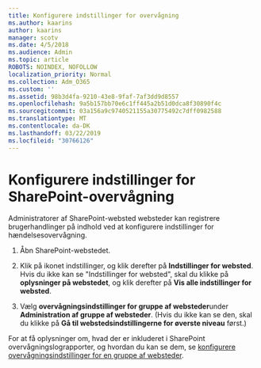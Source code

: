 ```yaml
---
title: Konfigurere indstillinger for overvågning
ms.author: kaarins
author: kaarins
manager: scotv
ms.date: 4/5/2018
ms.audience: Admin
ms.topic: article
ROBOTS: NOINDEX, NOFOLLOW
localization_priority: Normal
ms.collection: Adm_O365
ms.custom: ''
ms.assetid: 98b3d4fa-9210-43e8-9faf-7af3dd9d8557
ms.openlocfilehash: 9a5b157bb70e6c1ff445a2b51d0dca8f30890f4c
ms.sourcegitcommit: 03a156a9c9740521155a30775492c7dff0982588
ms.translationtype: MT
ms.contentlocale: da-DK
ms.lasthandoff: 03/22/2019
ms.locfileid: "30766126"
---
```

# <a name="configure-sharepoint-audit-settings"></a>Konfigurere indstillinger for SharePoint-overvågning

Administratorer af SharePoint-websted websteder kan registrere brugerhandlinger på indhold ved at konfigurere indstillinger for hændelsesovervågning.
  
1. Åbn SharePoint-webstedet.
    
2. Klik på ikonet indstillinger, og klik derefter på **Indstillinger for websted**. Hvis du ikke kan se "Indstillinger for websted", skal du klikke på **oplysninger på webstedet**, og klik derefter på **Vis alle indstillinger for websted**.
    
3. Vælg **overvågningsindstillinger for gruppe af websteder**under **Administration af gruppe af websteder**. (Hvis du ikke kan se den, skal du klikke på **Gå til webstedsindstillingerne for øverste niveau** først.) 
    
For at få oplysninger om, hvad der er inkluderet i SharePoint overvågningslograpporter, og hvordan du kan se dem, se [konfigurere overvågningsindstillinger for en gruppe af websteder](https://go.microsoft.com/fwlink/?linkid=404050).
  

